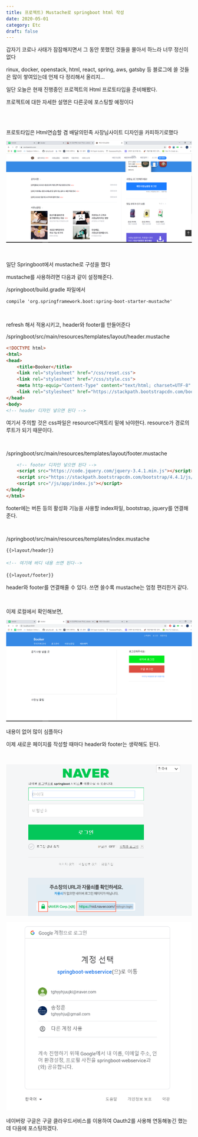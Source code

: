 ```yaml
---
title: 프로젝트) Mustache로 springboot html 작성
date: 2020-05-01
category: Etc
draft: false
---
```


갑자기 코로나 사태가 잠잠해지면서 그 동안 못했던 것들을 몰아서 하느라 너무 정신이 없다

rinux, docker, openstack, html, react, spring, aws, gatsby 등 블로그에 쓸 것들은 많이 쌓여있는데 언제 다 정리해서 올리지...

일단 오늘은 현재 진행중인 프로젝트의 Html 프로토타입을 준비해봤다.

프로젝트에 대한 자세한 설명은 다른곳에 포스팅할 예정이다

<br/><br/>

프로토타입은 Html연습할 겸 배달의민족 사장님사이트 디자인을 카피하기로했다

![배민](배민.png)

<br/>

일단 Springboot에서 mustache로 구성을 했다

mustache를 사용하려면 다음과 같이 설정해준다.

/springboot/build.gradle 파일에서

```properties
compile 'org.springframework.boot:spring-boot-starter-mustache'
```

<br/>

refresh 해서 적용시키고, header와 footer를 만들어준다

/springboot/src/main/resources/templates/layout/header.mustache

```html
<!DOCTYPE html>
<html>
<head>
	<title>Booker</title>
    <link rel="stylesheet" href="/css/reset.css">
    <link rel="stylesheet" href="/css/style.css">
	<meta http-equip="Content-Type" content="text/html; charset=UTF-8" />
	<link rel="stylesheet" href="https://stackpath.bootstrapcdn.com/bootstrap/4.4.1/css/bootstrap.min.css">
</head>
<body>
<!-- header 디자인 넣으면 된다 -->
```

여기서 주의할 것은 css파일은 resource디렉토리 밑에 놔야한다.  resource가 경로의 루트가 되기 때문이다.

<br/>

/springboot/src/main/resources/templates/layout/footer.mustache

```html
	<!-- footer 디자인 넣으면 된다 -->
	<script src="https://code.jquery.com/jquery-3.4.1.min.js"></script>
	<script src="https://stackpath.bootstrapcdn.com/bootstrap/4.4.1/js/bootstrap.min.js"></script>
	<script src="/js/app/index.js"></script>
</body>
</html>

```

footer에는 버튼 등의 활성화 기능을 사용할 index파일, bootstrap, jquery를 연결해준다.

<br/>

/springboot/src/main/resources/templates/index.mustache

```html
{{>layout/header}}
	
<!-- 여기에 바디 내용 쓰면 된다-->
	
{{>layout/footer}}
```

header와 footer를 연결해줄 수 있다. 쓰면 쓸수록 mustache는 엄청 편리한거 같다.

<br/>

이제 로컬에서 확인해보면,

![booker](booker.png)

내용이 없어 많이 심플하다

이제 새로운 페이지를 작성할 때마다 header와 footer는 생략해도 된다.

<br/>

![image-20200506003111279](image-20200506003111279.png)

![image-20200506003140334](image-20200506003140334.png)

네이버랑 구글은 구글 클라우드서비스를 이용하여 Oauth2를 사용해 연동해놓긴 했는데 다음에 포스팅하겠다.

